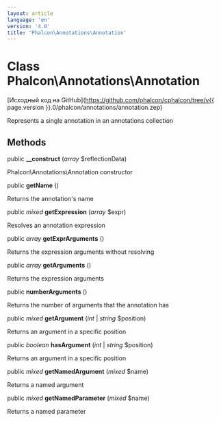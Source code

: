 ```yaml
---
layout: article
language: 'en'
version: '4.0'
title: 'Phalcon\Annotations\Annotation'
---
```

# Class **Phalcon\Annotations\Annotation**

[Исходный код на GitHub](https://github.com/phalcon/cphalcon/tree/v{{ page.version }}.0/phalcon/annotations/annotation.zep)

Represents a single annotation in an annotations collection

## Methods

public **__construct** (*array* $reflectionData)

Phalcon\Annotations\Annotation constructor

public **getName** ()

Returns the annotation's name

public *mixed* **getExpression** (*array* $expr)

Resolves an annotation expression

public *array* **getExprArguments** ()

Returns the expression arguments without resolving

public *array* **getArguments** ()

Returns the expression arguments

public **numberArguments** ()

Returns the number of arguments that the annotation has

public *mixed* **getArgument** (*int* | *string* $position)

Returns an argument in a specific position

public *boolean* **hasArgument** (*int* | *string* $position)

Returns an argument in a specific position

public *mixed* **getNamedArgument** (*mixed* $name)

Returns a named argument

public *mixed* **getNamedParameter** (*mixed* $name)

Returns a named parameter